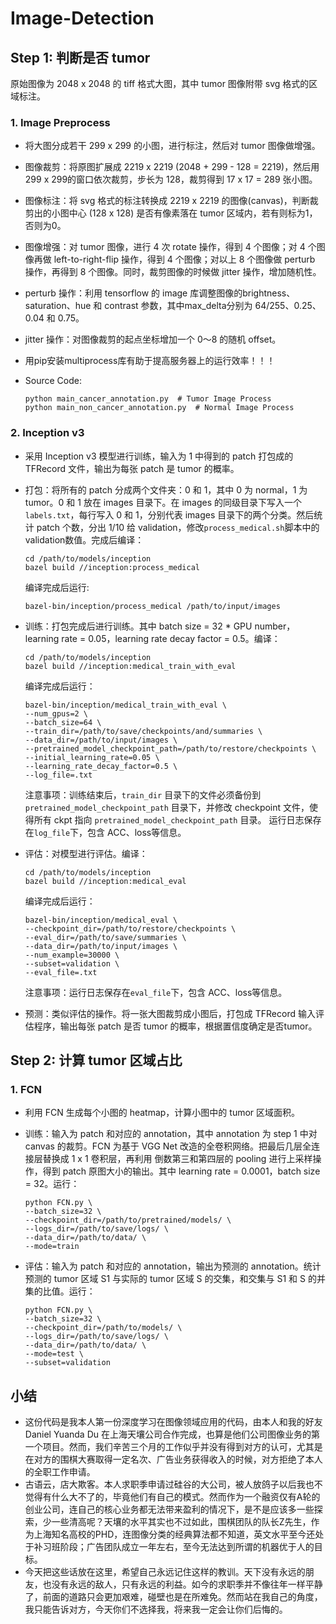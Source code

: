 # Image-Detection

## Step 1: 判断是否 tumor

原始图像为 2048 x 2048 的 tiff 格式大图，其中 tumor 图像附带 svg 格式的区域标注。

### 1. Image Preprocess

* 将大图分成若干 299 x 299 的小图，进行标注，然后对 tumor 图像做增强。
* 图像裁剪：将原图扩展成 2219 x 2219 (2048 + 299 - 128 = 2219)，然后用 299 x 299的窗口依次裁剪，步长为 128，裁剪得到 17 x 17 = 289 张小图。
* 图像标注：将 svg 格式的标注转换成 2219 x 2219 的图像(canvas)，判断裁剪出的小图中心 (128 x 128) 是否有像素落在 tumor 区域内，若有则标为1，否则为0。
* 图像增强：对 tumor 图像，进行 4 次 rotate 操作，得到 4 个图像；对 4 个图像再做 left-to-right-flip 操作，得到 4 个图像；对以上 8 个图像做 perturb 操作，再得到 8 个图像。同时，裁剪图像的时候做 jitter 操作，增加随机性。
* perturb 操作：利用 tensorflow 的 image 库调整图像的brightness、saturation、hue 和 contrast 参数，其中max_delta分别为 64/255、0.25、0.04 和 0.75。
* jitter 操作：对图像裁剪的起点坐标增加一个 0～8 的随机 offset。
* 用pip安装multiprocess库有助于提高服务器上的运行效率！！！
* Source Code:

    ```shell
    python main_cancer_annotation.py  # Tumor Image Process
    python main_non_cancer_annotation.py  # Normal Image Process
    ```

### 2. Inception v3

* 采用 Inception v3 模型进行训练，输入为 1 中得到的 patch 打包成的 TFRecord 文件，输出为每张 patch 是 tumor 的概率。
* 打包：将所有的 patch 分成两个文件夹：0 和 1，其中 0 为 normal，1 为 tumor。0 和 1 放在 images 目录下。在 images 的同级目录下写入一个`labels.txt`，每行写入 0 和 1，分别代表 images 目录下的两个分类。然后统计 patch 个数，分出 1/10 给 validation，修改`process_medical.sh`脚本中的validation数值。完成后编译：

    ```shell
    cd /path/to/models/inception
    bazel build //inception:process_medical
    ```
    编译完成后运行:
    ```shell
    bazel-bin/inception/process_medical /path/to/input/images
    ```
* 训练：打包完成后进行训练。其中 batch size = 32 * GPU number，learning rate = 0.05，learning rate decay factor = 0.5。编译：

    ```shell
    cd /path/to/models/inception
    bazel build //inception:medical_train_with_eval
    ```
    编译完成后运行：

    ```shell
    bazel-bin/inception/medical_train_with_eval \
    --num_gpus=2 \
    --batch_size=64 \
    --train_dir=/path/to/save/checkpoints/and/summaries \
    --data_dir=/path/to/input/images \
    --pretrained_model_checkpoint_path=/path/to/restore/checkpoints \
    --initial_learning_rate=0.05 \
    --learning_rate_decay_factor=0.5 \
    --log_file=.txt
    ```
    注意事项：训练结束后，`train_dir` 目录下的文件必须备份到 `pretrained_model_checkpoint_path` 目录下，并修改 checkpoint 文件，使得所有 ckpt 指向 `pretrained_model_checkpoint_path` 目录。
    运行日志保存在`log_file`下，包含 ACC、loss等信息。
* 评估：对模型进行评估。编译：

    ```shell
    cd /path/to/models/inception
    bazel build //inception:medical_eval
    ```
    编译完成后运行：

    ```shell
    bazel-bin/inception/medical_eval \
    --checkpoint_dir=/path/to/restore/checkpoints \
    --eval_dir=/path/to/save/summaries \
    --data_dir=/path/to/input/images \
    --num_example=30000 \
    --subset=validation \
    --eval_file=.txt
    ```
    注意事项：运行日志保存在`eval_file`下，包含 ACC、loss等信息。
* 预测：类似评估的操作。将一张大图裁剪成小图后，打包成 TFRecord 输入评估程序，输出每张 patch 是否 tumor 的概率，根据置信度确定是否tumor。


## Step 2: 计算 tumor 区域占比

### 1. FCN

* 利用 FCN 生成每个小图的 heatmap，计算小图中的 tumor 区域面积。
* 训练：输入为 patch 和对应的 annotation，其中 annotation 为 step 1 中对 canvas 的裁剪。FCN 为基于 VGG Net 改造的全卷积网络。把最后几层全连接层替换成 1 x 1 卷积层，再利用 倒数第三和第四层的 pooling 进行上采样操作，得到 patch 原图大小的输出。其中 learning rate = 0.0001，batch size = 32。运行：

    ```shell
    python FCN.py \
    --batch_size=32 \
    --checkpoint_dir=/path/to/pretrained/models/ \
    --logs_dir=/path/to/save/logs/ \
    --data_dir=/path/to/data/ \
    --mode=train
    ```
* 评估：输入为 patch 和对应的 annotation，输出为预测的 annotation。统计预测的 tumor 区域 S1 与实际的 tumor 区域 S 的交集，和交集与 S1 和 S 的并集的比值。运行：

    ```shell
    python FCN.py \
    --batch_size=32 \
    --checkpoint_dir=/path/to/models/ \
    --logs_dir=/path/to/save/logs/ \
    --data_dir=/path/to/data/ \
    --mode=test \
    --subset=validation
    ```
    
## 小结
* 这份代码是我本人第一份深度学习在图像领域应用的代码，由本人和我的好友 Daniel Yuanda Du 在上海天壤公司合作完成，也算是他们公司图像业务的第一个项目。然而，我们辛苦三个月的工作似乎并没有得到对方的认可，尤其是在对方的围棋大赛取得一定名次、广告业务获得收入的时候，对方拒绝了本人的全职工作申请。
* 古语云，店大欺客。本人求职季申请过硅谷的大公司，被人放鸽子以后我也不觉得有什么大不了的，毕竟他们有自己的模式。然而作为一个融资仅有A轮的创业公司，连自己的核心业务都无法带来盈利的情况下，是不是应该多一些探索，少一些清高呢？天壤的水平其实也不过如此，围棋团队的队长Z先生，作为上海知名高校的PHD，连图像分类的经典算法都不知道，英文水平至今还处于补习班阶段；广告团队成立一年左右，至今无法达到所谓的机器优于人的目标。
* 今天把这些话放在这里，希望自己永远记住这样的教训。天下没有永远的朋友，也没有永远的敌人，只有永远的利益。如今的求职季并不像往年一样平静了，前面的道路只会更加艰难，碰壁也是在所难免。然而站在我自己的角度，我只能告诉对方，今天你们不选择我，将来我一定会让你们后悔的。
